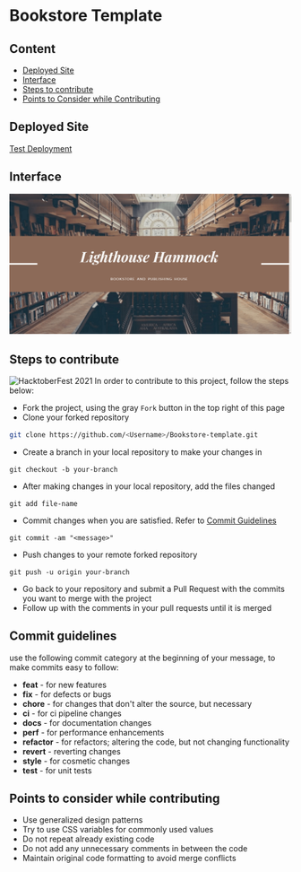 # Bookstore Template

## Content
- [Deployed Site](#deployed-site)
- [Interface](#interface)
- [Steps to contribute](#steps-to-contribute)
- [Points to Consider while Contributing](#points-to-consider-while-contributing)

## Deployed Site
[Test Deployment](https://sanket-mathur.github.io/Bookstore-template/)

## Interface
![Screenshot of Deployed Site](Display/Landing.png)

## Steps to contribute
![HacktoberFest 2021](https://hacktoberfest.digitalocean.com/_nuxt/img/logo-hacktoberfest-full2.aa1e9d9.svg)
In order to contribute to this project, follow the steps below:
- Fork the project, using the gray `Fork` button in the top right of this page
- Clone your forked repository
```bash
git clone https://github.com/<Username>/Bookstore-template.git
```
- Create a branch in your local repository to make your changes in
```git
git checkout -b your-branch
```
- After making changes in your local repository, add the files changed
```git
git add file-name
```
- Commit changes when you are satisfied. Refer to [Commit Guidelines](#commit-guidelines)
```git
git commit -am "<message>"
```
- Push changes to your remote forked repository
```git
git push -u origin your-branch
```
- Go back to your repository and submit a Pull Request with the commits you want to merge with the project
- Follow up with the comments in your pull requests until it is merged

## Commit guidelines
use the following commit category at the beginning of your message, to make commits easy to follow:
- **feat** - for new features
- **fix** - for defects or bugs
- **chore** - for changes that don't alter the source, but necessary
- **ci** - for ci pipeline changes
- **docs** - for documentation changes
- **perf** - for performance enhancements
- **refactor** - for refactors; altering the code, but not changing functionality
- **revert** - reverting changes
- **style** - for cosmetic changes
- **test** - for unit tests
## Points to consider while contributing
- Use generalized design patterns
- Try to use CSS variables for commonly used values
- Do not repeat already existing code
- Do not add any unnecessary comments in between the code
- Maintain original code formatting to avoid merge conflicts